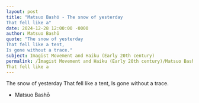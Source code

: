 ```yaml
---
layout: post
title: "Matsuo Bashō - The snow of yesterday
That fell like a"
date: 2024-12-28 12:00:00 -0000
author: Matsuo Bashō
quote: "The snow of yesterday
That fell like a tent,
Is gone without a trace."
subject: Imagist Movement and Haiku (Early 20th century)
permalink: /Imagist Movement and Haiku (Early 20th century)/Matsuo Bashō/Matsuo Bashō - The snow of yesterday
That fell like a
---
```


The snow of yesterday
That fell like a tent,
Is gone without a trace.

- Matsuo Bashō
